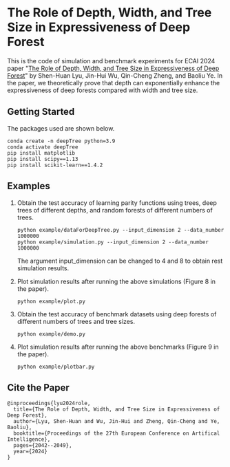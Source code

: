 # The Role of Depth, Width, and Tree Size in Expressiveness of Deep Forest

This is the code of simulation and benchmark experiments for ECAI 2024 paper "[The Role of Depth, Width, and Tree Size in Expressiveness of Deep Forest](https://lyushenhuan.github.io/papers/lyu2024role.pdf)" by Shen-Huan Lyu, Jin-Hui Wu, Qin-Cheng Zheng, and Baoliu Ye. In the paper, we theoretically prove that depth can exponentially enhance the expressiveness of deep forests compared with width and tree size.

## Getting Started

The packages used are shown below.

```
conda create -n deepTree python=3.9
conda activate deepTree
pip install matplotlib
pip install scipy==1.13
pip install scikit-learn==1.4.2
```

## Examples

1. Obtain the test accuracy of learning parity functions using trees, deep trees of different depths, and random forests of different numbers of trees.

   ```
   python example/dataForDeepTree.py --input_dimension 2 --data_number 1000000
   python example/simulation.py --input_dimension 2 --data_number 1000000
   ```

   The argument input_dimension can be changed to 4 and 8 to obtain rest simulation results.

2. Plot simulation results after running the above simulations (Figure 8 in the paper).

   ```
   python example/plot.py
   ```

3. Obtain the test accuracy of benchmark datasets using deep forests of different numbers of trees and tree sizes.

   ```
   python example/demo.py 
   ```

4. Plot simulation results after running the above benchmarks (Figure 9 in the paper).

   ```
   python example/plotbar.py
   ```

## Cite the Paper

```
@inproceedings{lyu2024role,
  title={The Role of Depth, Width, and Tree Size in Expressiveness of Deep Forest},
  author={Lyu, Shen-Huan and Wu, Jin-Hui and Zheng, Qin-Cheng and Ye, Baoliu},
  booktitle={Proceedings of the 27th European Conference on Artifical Intelligence},
  pages={2042--2049},
  year={2024}
}
```

